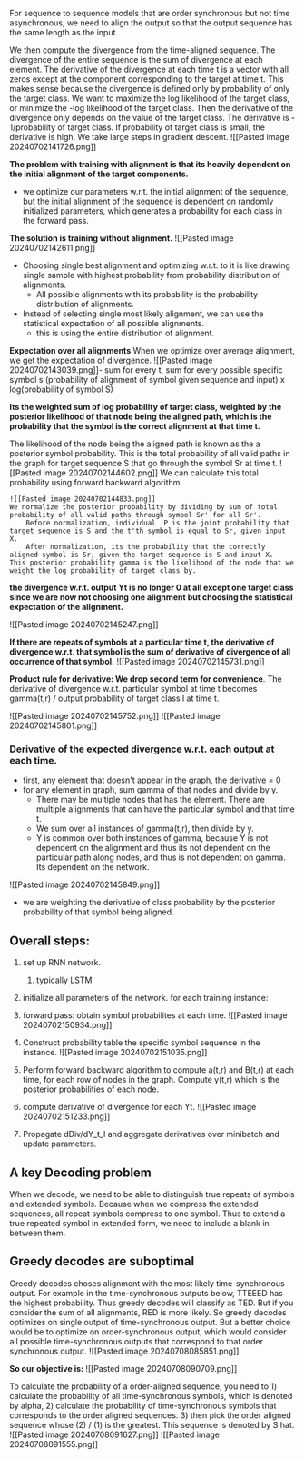 For sequence to sequence models that are order synchronous but not time asynchronous, we need to align the output so that the output sequence has the same length as the input.

We then compute the divergence from the time-aligned sequence.
	The divergence of the entire sequence is the sum of divergence at each element.
	The derivative of the divergence at each time t is a vector with all zeros except at the component corresponding to the target at time t.
	This makes sense because the divergence is defined only by probability of only the target class. We want to maximize the log likelihood of the target class, or minimize the -log likelihood of the target class.
	Then the derivative of the divergence only depends on the value of the target class.
	The derivative is - 1/probability of target class.
		If probability of target class is small, the derivative is high. We take large steps in gradient descent.
![[Pasted image 20240702141726.png]]


**The problem with training with alignment is that its heavily dependent on the initial alignment of the target components.** 
- we optimize our parameters w.r.t. the initial alignment of the sequence, but the initial alignment of the sequence is dependent on randomly initialized parameters, which generates a probability for each class in the forward pass.


**The solution is training without alignment.**
![[Pasted image 20240702142611.png]]
- Choosing single best alignment and optimizing w.r.t. to it is like drawing single sample with highest probability from probability distribution of alignments.
	- All possible alignments with its probability is the probability distribution of alignments.
- Instead of selecting single most likely alignment, we can use the statistical expectation of all possible alignments.
	- this is using the entire distribution of alignment.


**Expectation over all alignments**
When we optimize over average alignment, we get the expectation of divergence. 
![[Pasted image 20240702143039.png]]- sum for every t,
	sum for every possible specific symbol s 
		(probability of alignment of symbol given sequence and input) x log(probability of symbol S)

**Its the weighted sum of log probability of target class, weighted by the posterior likelihood of that node being the aligned path, which is the probability that the symbol is the correct alignment at that time t.**

The likelihood of the node being the aligned path is known as the a posterior symbol probability.
	This is the total probability of all valid paths in the graph for target sequence S that go through the symbol Sr at time t. 
	![[Pasted image 20240702144602.png]]
	We can calculate this total probability using forward backward algorithm.

	![[Pasted image 20240702144833.png]]
	We normalize the posterior probability by dividing by sum of total probability of all valid paths through symbol Sr' for all Sr'. 
		Before normalization, individual  P is the joint probability that target sequence is S and the t'th symbol is equal to Sr, given input X.
		After normalization, its the probability that the correctly aligned symbol is Sr, given the target sequence is S and input X.
	This posterior probability gamma is the likelihood of the node that we weight the log probability of target class by.








**the divergence w.r.t. output Yt is no longer 0 at all except one target class since we are now not choosing one alignment but choosing the statistical expectation of the alignment.**
	
![[Pasted image 20240702145247.png]]



**If there are repeats of symbols at a particular time t, the derivative of divergence w.r.t. that symbol is the sum of derivative of divergence of all occurrence of that symbol.**
![[Pasted image 20240702145731.png]]




**Product rule for derivative: We drop second term for convenience**.
	The derivative of divergence w.r.t. particular symbol at time t becomes gamma(t,r) / output probability of target class l at time t. 

![[Pasted image 20240702145752.png]]
![[Pasted image 20240702145801.png]]
### Derivative of the expected divergence w.r.t. each output at each time.
- first, any element that doesn't appear in the graph, the derivative = 0
- for any element in graph, sum gamma of that nodes and divide by y.
	- There may be multiple nodes that has the element. There are multiple alignments that can have the particular symbol and that time t. 
	- We sum over all instances of gamma(t,r), then divide by y.
	- Y is common over both instances of gamma, because Y is not dependent on the alignment and thus its not dependent on the particular path along nodes, and thus is not dependent on gamma. Its dependent on the network.


![[Pasted image 20240702145849.png]]
- we are weighting the derivative of class probability by the posterior probability of that symbol being aligned.


## Overall steps:
1. set up RNN network.
	1. typically LSTM
2. initialize all parameters of the network.
for each training instance: 
3. forward pass: obtain symbol probabilites at each time.
![[Pasted image 20240702150934.png]]

4. Construct probability table the specific symbol sequence in the instance.
![[Pasted image 20240702151035.png]]
5. Perform forward backward algorithm to compute a(t,r) and B(t,r) at each time, for each row of nodes in the graph. Compute y(t,r) which is the posterior probabilities of each node.
6. compute derivative of divergence for each Yt.
	![[Pasted image 20240702151233.png]]

7. Propagate dDiv/dY_t_l and aggregate derivatives over minibatch and update parameters.


## A key Decoding problem
When we decode, we need to be able to distinguish true repeats of symbols and extended symbols.
	Because when we compress the extended sequences, all repeat symbols compress to one symbol.
	Thus to extend a true repeated symbol in extended form, we need to include a blank in between them.
	

## Greedy decodes are suboptimal
Greedy decodes choses alignment with the most likely time-synchronous output.
	For example in the time-synchronous outputs below, TTEEED has the highest probability. Thus greedy decodes will classify as TED.
	But if you consider the sum of all alignments, RED is more likely.
So greedy decodes optimizes on single output of time-synchronous output.
But a better choice would be to optimize on order-synchronous output, which would consider all possible time-synchronous outputs that correspond to that order synchronous output.
![[Pasted image 20240708085851.png]]

**So our objective is:**
![[Pasted image 20240708090709.png]]

To calculate the probability of a order-aligned sequence, you need to 1) calculate the probability of all time-synchronous symbols, which is denoted by alpha, 2) calculate the probability of time-synchronous symbols that corresponds to the order aligned sequences. 3) then pick the order aligned sequence whose (2) / (1) is the greatest. This sequence is denoted by S hat.
![[Pasted image 20240708091627.png]]
![[Pasted image 20240708091555.png]]


